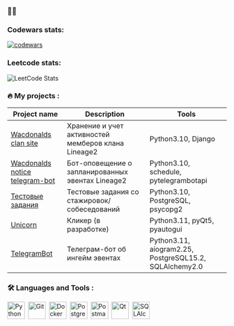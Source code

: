 ### 👋👋

### Codewars stats:
[![codewars](https://www.codewars.com/users/Kobatoha/badges/large)](https://www.codewars.com/users/Kobatoha)
### Leetcode stats:
![LeetCode Stats](https://leetcard.jacoblin.cool/Kobatoha?theme=dark&font=Jura)


### :fire: My projects :
| Project name | Description | Tools |
|--------------|-------------|-------|
| [Wacdonalds clan site](https://github.com/Kobatoha/wacdonalds) | Хранение и учет активностей мемберов клана Lineage2 | Python3.10, Django |
| [Wacdonalds notice telegram-bot](https://github.com/Kobatoha/Wacdonalds_telebot) | Бот-оповещение о запланированных эвентах Lineage2 | Python3.10, schedule, pytelegrambotapi |
| [Тестовые задания](https://github.com/Kobatoha/Test-tasks) | Тестовые задания со стажировок/собеседований | Python3.10, PostgreSQL, psycopg2 |
| [Unicorn](https://github.com/Kobatoha/Unicorn) | Кликер (в разработке) | Python3.11, pyQt5, pyautogui |
| [TelegramBot](https://github.com/Kobatoha/Lineage2Notifications) | Телеграм-бот об ингейм эвентах | Python3.11, aiogram2.25, PostgreSQL15.2, SQLAlchemy2.0 |


### :hammer_and_wrench: Languages and Tools :
<div>
  <img src="https://cdn-icons-png.flaticon.com/512/5968/5968350.png" title="Python" alt="Python" width="40" height="40"/>&nbsp;
  <img src="https://cdn-icons-png.flaticon.com/512/4494/4494748.png" title="Git" alt="Git" width="40" height="40"/>&nbsp;
  <img src="https://cdn-icons-png.flaticon.com/512/5969/5969059.png" title="Docker" alt="Docker" width="40" height="40"/>&nbsp;
  <img src="https://cdn-icons-png.flaticon.com/512/5968/5968342.png" title="PostgreSQL" alt="PostgreSQL" width="40" height="40"/>&nbsp;
  <img src="https://github.com/Kobatoha/Kobatoha/assets/126861307/e5b1e09b-6e8e-43ef-8407-2a1a37052b27" title="Postman" alt="Postman" width="40" height="40"/>&nbsp;
  <img src="https://upload.wikimedia.org/wikipedia/commons/thumb/a/a0/Qt_small.svg/1200px-Qt_small.svg.png" title="Qt" alt="Qt" width="40" height="40"/>&nbsp;
  <img src="https://upload.wikimedia.org/wikipedia/commons/thumb/d/d7/SQLAlchemy.svg/1200px-SQLAlchemy.svg.png" title="SQLAlchemy" alt="SQLAlchemy" width="40" height="40"/>&nbsp;
</div>
